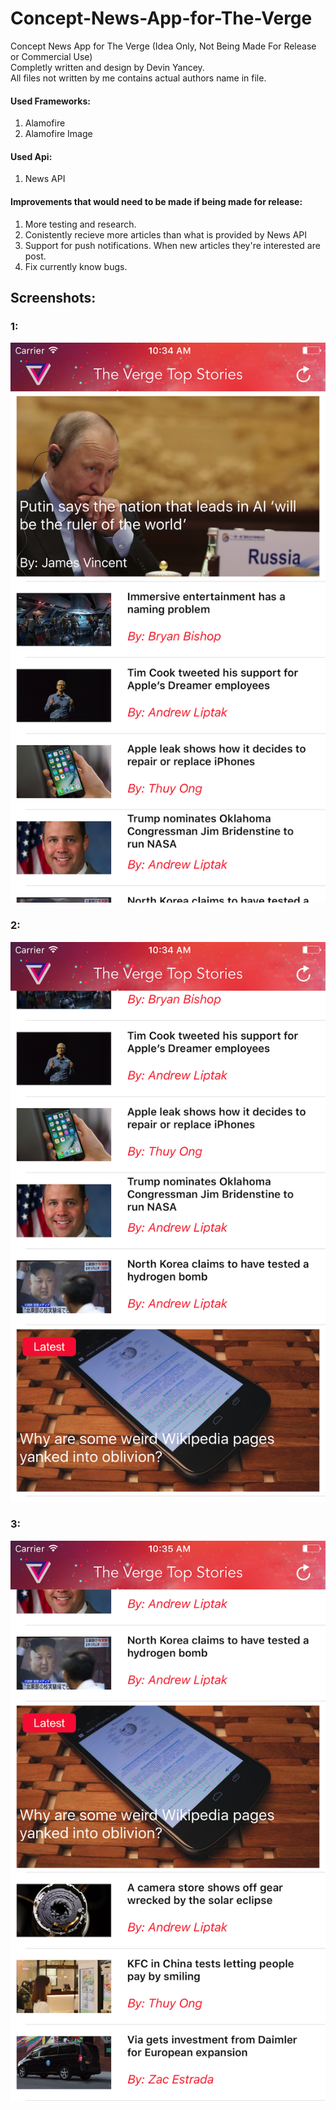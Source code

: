 # Concept-News-App-for-The-Verge
Concept News App for The Verge (Idea Only, Not Being Made For Release or Commercial Use)<br />
Completly written and design by Devin Yancey. <br /> 
All files not written by me contains actual authors name in file.<br />
#### Used Frameworks:
1. Alamofire
2. Alamofire Image
#### Used Api:
1. News API
#### Improvements that would need to be made if being made for release: <br />
1. More testing and research.
2. Conistently recieve more articles than what is provided by News API
3. Support for push notifications. When new articles they're interested are post. 
4. Fix currently know bugs.

## Screenshots: <br />
### 1: <br />
![alt text](https://github.com/devinyancey/Concept-News-App-for-The-Verge/blob/master/Simulator%20Screen%20Shot%20Sep%204%2C%202017%2C%2010.34.42%20AM.png)
### 2: <br />
![alt text](https://github.com/devinyancey/Concept-News-App-for-The-Verge/blob/master/Simulator%20Screen%20Shot%20Sep%204%2C%202017%2C%2010.34.57%20AM.png)
### 3: <br />
![alt text](https://github.com/devinyancey/Concept-News-App-for-The-Verge/blob/master/Simulator%20Screen%20Shot%20Sep%204%2C%202017%2C%2010.35.01%20AM.png)

